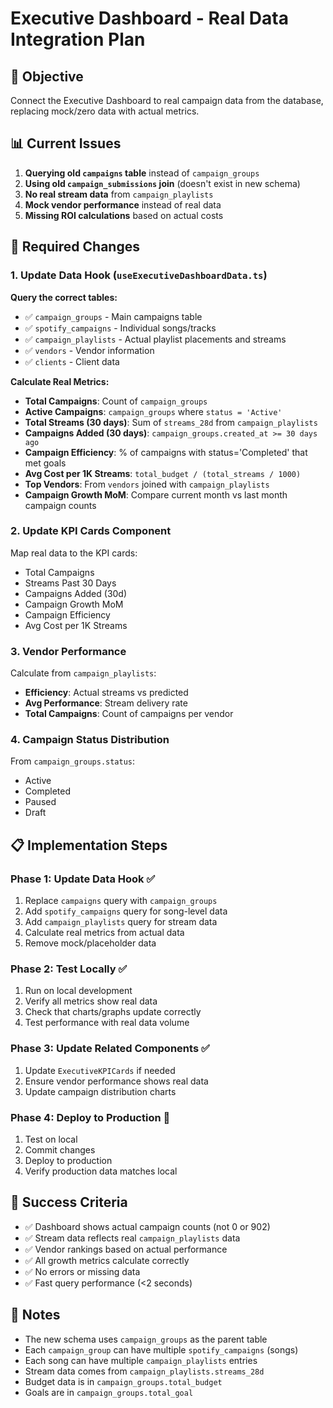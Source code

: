 # Executive Dashboard - Real Data Integration Plan

## 🎯 Objective
Connect the Executive Dashboard to real campaign data from the database, replacing mock/zero data with actual metrics.

## 📊 Current Issues
1. **Querying old `campaigns` table** instead of `campaign_groups`
2. **Using old `campaign_submissions` join** (doesn't exist in new schema)
3. **No real stream data** from `campaign_playlists`
4. **Mock vendor performance** instead of real data
5. **Missing ROI calculations** based on actual costs

## 🔧 Required Changes

### 1. Update Data Hook (`useExecutiveDashboardData.ts`)
**Query the correct tables:**
- ✅ `campaign_groups` - Main campaigns table
- ✅ `spotify_campaigns` - Individual songs/tracks
- ✅ `campaign_playlists` - Actual playlist placements and streams
- ✅ `vendors` - Vendor information
- ✅ `clients` - Client data

**Calculate Real Metrics:**
- **Total Campaigns**: Count of `campaign_groups`
- **Active Campaigns**: `campaign_groups` where `status = 'Active'`
- **Total Streams (30 days)**: Sum of `streams_28d` from `campaign_playlists`
- **Campaigns Added (30 days)**: `campaign_groups.created_at >= 30 days ago`
- **Campaign Efficiency**: % of campaigns with status='Completed' that met goals
- **Avg Cost per 1K Streams**: `total_budget / (total_streams / 1000)`
- **Top Vendors**: From `vendors` joined with `campaign_playlists`
- **Campaign Growth MoM**: Compare current month vs last month campaign counts

### 2. Update KPI Cards Component
Map real data to the KPI cards:
- Total Campaigns
- Streams Past 30 Days
- Campaigns Added (30d)
- Campaign Growth MoM
- Campaign Efficiency
- Avg Cost per 1K Streams

### 3. Vendor Performance
Calculate from `campaign_playlists`:
- **Efficiency**: Actual streams vs predicted
- **Avg Performance**: Stream delivery rate
- **Total Campaigns**: Count of campaigns per vendor

### 4. Campaign Status Distribution
From `campaign_groups.status`:
- Active
- Completed
- Paused
- Draft

## 📋 Implementation Steps

### Phase 1: Update Data Hook ✅
1. Replace `campaigns` query with `campaign_groups`
2. Add `spotify_campaigns` query for song-level data
3. Add `campaign_playlists` query for stream data
4. Calculate real metrics from actual data
5. Remove mock/placeholder data

### Phase 2: Test Locally ✅
1. Run on local development
2. Verify all metrics show real data
3. Check that charts/graphs update correctly
4. Test performance with real data volume

### Phase 3: Update Related Components ✅
1. Update `ExecutiveKPICards` if needed
2. Ensure vendor performance shows real data
3. Update campaign distribution charts

### Phase 4: Deploy to Production 🎯
1. Test on local
2. Commit changes
3. Deploy to production
4. Verify production data matches local

## 🎯 Success Criteria
- ✅ Dashboard shows actual campaign counts (not 0 or 902)
- ✅ Stream data reflects real `campaign_playlists` data
- ✅ Vendor rankings based on actual performance
- ✅ All growth metrics calculate correctly
- ✅ No errors or missing data
- ✅ Fast query performance (<2 seconds)

## 📝 Notes
- The new schema uses `campaign_groups` as the parent table
- Each `campaign_group` can have multiple `spotify_campaigns` (songs)
- Each song can have multiple `campaign_playlists` entries
- Stream data comes from `campaign_playlists.streams_28d`
- Budget data is in `campaign_groups.total_budget`
- Goals are in `campaign_groups.total_goal`

